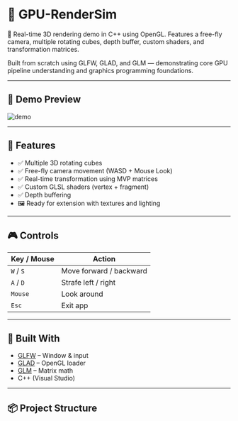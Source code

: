 ﻿# 🚀 GPU-RenderSim

🧊 Real-time 3D rendering demo in C++ using OpenGL. Features a free-fly camera, multiple rotating cubes, depth buffer, custom shaders, and transformation matrices.

Built from scratch using GLFW, GLAD, and GLM — demonstrating core GPU pipeline understanding and graphics programming foundations.

---

## 📸 Demo Preview

![demo](./assets/screenshot.png) <!-- You can add this later -->

---

## 🧠 Features

- ✅ Multiple 3D rotating cubes
- ✅ Free-fly camera movement (WASD + Mouse Look)
- ✅ Real-time transformation using MVP matrices
- ✅ Custom GLSL shaders (vertex + fragment)
- ✅ Depth buffering
- 🖼️ Ready for extension with textures and lighting

---

## 🎮 Controls

| Key / Mouse | Action |
|-------------|--------|
| `W` / `S`   | Move forward / backward |
| `A` / `D`   | Strafe left / right |
| `Mouse`     | Look around |
| `Esc`       | Exit app |

---

## 🧰 Built With

- [GLFW](https://www.glfw.org/) – Window & input
- [GLAD](https://glad.dav1d.de/) – OpenGL loader
- [GLM](https://github.com/g-truc/glm) – Matrix math
- C++ (Visual Studio)

---

## 📦 Project Structure

